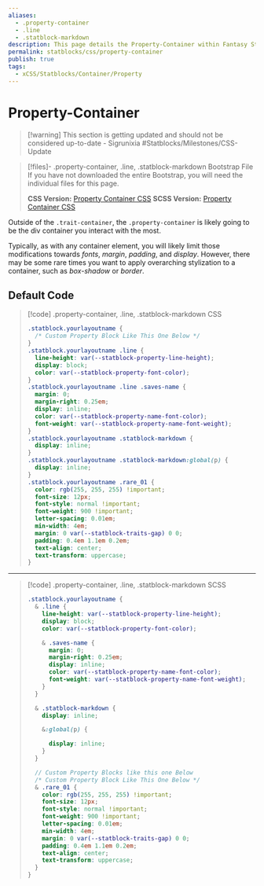 ```yaml
---
aliases:
  - .property-container
  - .line
  - .statblock-markdown
description: This page details the Property-Container within Fantasy Statblocks.
permalink: statblocks/css/property-container
publish: true
tags:
  - xCSS/Statblocks/Container/Property
---
```


# Property-Container

>[!warning] This section is getting updated and should not be considered up-to-date \- Sigrunixia
> #Statblocks/Milestones/CSS-Update 
> 

>[!files]- .property-container, .line, .statblock-markdown Bootstrap File
> If you have not downloaded the entire Bootstrap, you will need the individual files for this page.
>
> **CSS Version:** [Property Container CSS](https://github.com/valentine195/fantasy-statblocks/blob/gh-pages/docs/statblock-bootstrap/css/6-property-container.css)
> **SCSS Version:** [Property Container CSS](https://github.com/valentine195/fantasy-statblocks/blob/gh-pages/docs/statblock-bootstrap/scss/6-property-container.scss)

Outside of the `.trait-container`, the `.property-container` is likely going to be the div container you interact with the most. 

Typically, as with any container element, you will likely limit those modifications towards *fonts*, *margin*, *padding*, and *display*. However, there may be some rare times you want to apply overarching stylization to a container, such as *box-shadow* or *border*.

## Default Code

> [!code] .property-container, .line, .statblock-markdown CSS
> ```css
> .statblock.yourlayoutname {
>   /* Custom Property Block Like This One Below */
> }
> .statblock.yourlayoutname .line {
>   line-height: var(--statblock-property-line-height);
>   display: block;
>   color: var(--statblock-property-font-color);
> }
> .statblock.yourlayoutname .line .saves-name {
>   margin: 0;
>   margin-right: 0.25em;
>   display: inline;
>   color: var(--statblock-property-name-font-color);
>   font-weight: var(--statblock-property-name-font-weight);
> }
> .statblock.yourlayoutname .statblock-markdown {
>   display: inline;
> }
> .statblock.yourlayoutname .statblock-markdown:global(p) {
>   display: inline;
> }
> .statblock.yourlayoutname .rare_01 {
>   color: rgb(255, 255, 255) !important;
>   font-size: 12px;
>   font-style: normal !important;
>   font-weight: 900 !important;
>   letter-spacing: 0.01em;
>   min-width: 4em;
>   margin: 0 var(--statblock-traits-gap) 0 0;
>   padding: 0.4em 1.1em 0.2em;
>   text-align: center;
>   text-transform: uppercase;
> }
> ```

---

> [!code] .property-container, .line, .statblock-markdown SCSS
> ```scss
> .statblock.yourlayoutname {
>   & .line {
>     line-height: var(--statblock-property-line-height);
>     display: block;
>     color: var(--statblock-property-font-color);
> 
>     & .saves-name {
>       margin: 0;
>       margin-right: 0.25em;
>       display: inline;
>       color: var(--statblock-property-name-font-color);
>       font-weight: var(--statblock-property-name-font-weight);
>     }
>   }
> 
>   & .statblock-markdown {
>     display: inline;
> 
>     &:global(p) {
> 
>       display: inline;
>     } 
>   }
> 
>   // Custom Property Blocks like this one Below
>   /* Custom Property Block Like This One Below */
>   & .rare_01 {
>     color: rgb(255, 255, 255) !important;
>     font-size: 12px;
>     font-style: normal !important;
>     font-weight: 900 !important;
>     letter-spacing: 0.01em;
>     min-width: 4em;
>     margin: 0 var(--statblock-traits-gap) 0 0;
>     padding: 0.4em 1.1em 0.2em;
>     text-align: center;
>     text-transform: uppercase;
>   }
> }
>```
